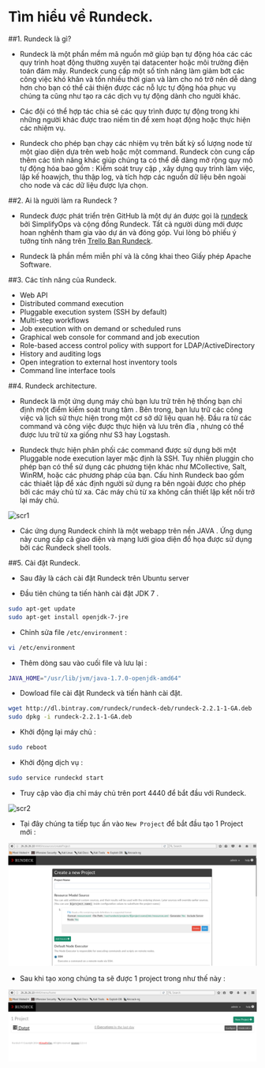 # Tìm hiểu về Rundeck.


##1. Rundeck là gì?

- Rundeck là một phần mềm mã nguồn mở giúp bạn tự động hóa các các quy trình hoạt động thường xuyên tại datacenter hoặc 
môi trường điện toán đám mây. Rundeck cung cấp một số tính năng làm giảm bớt các công việc khó khăn và tốn nhiều thời gian 
và làm cho nó trở nên dễ dàng hơn cho bạn có thể cải thiện được các nỗ lực tự động hóa phục vụ chúng ta cũng như tạo ra các 
dịch vụ tự động dành cho người khác.

- Các đội có thể hợp tác chia sẻ các quy trình được tự động trong khi những người khác được trao niềm tin để xem hoạt động 
hoặc thực hiện các nhiệm vụ.

- Rundeck cho phép bạn chạy các nhiệm vụ trên bất kỳ số lượng node từ một giao diện dựa trên  web hoặc một command. Rundeck còn cung cấp 
thêm các tính năng khác giúp chúng ta có thể dễ dàng mở rộng quy mô tự động hóa bao gồm : Kiểm soát truy cập , xây dựng quy trình làm việc, 
lập kế hoawjch, thu thập log, và tích hợp các nguồn dữ liệu bên ngoài cho node và các dữ liệu được lựa chọn.


##2. Ai là người làm ra Rundeck ?

- Rundeck được phát triển trên GitHub là một dự án được gọi là [rundeck](https://github.com/rundeck/rundeck) bởi SimplifyOps và cộng đồng Rundeck. Tất cả người dùng mới được 
hoan nghênh tham gia vào dự án và đóng góp. Vui lòng bỏ phiếu ý tưởng tính năng trên [Trello Ban Rundeck](https://trello.com/b/sn3g9nOr/rundeck-development).

- Rundeck là phần mềm miễn phí và là công khai theo Giấy phép Apache Software.


##3. Các tính năng của Rundeck.

-  Web API
- Distributed command execution
- Pluggable execution system (SSH by default)
- Multi-step workflows
- Job execution with on demand or scheduled runs
- Graphical web console for command and job execution
- Role-based access control policy with support for LDAP/ActiveDirectory
- History and auditing logs
- Open integration to external host inventory tools
- Command line interface tools

##4. Rundeck architecture.

- Rundeck là một ứng dụng máy chủ bạn lưu trữ trên hệ thống bạn chỉ định một điểm kiểm soát trung tâm . Bên trong, bạn lưu trữ 
các công việc và lịch sử thực hiện trong một cơ sở dữ liệu quan hệ. Đầu ra từ các command và công việc được thực hiện và lưu 
trên đĩa , nhưng có thể được lưu trữ từ xa giống như S3 hay Logstash.

- Rundeck thực hiện phân phối các command được sử dụng bởi một Pluggable node execution layer mặc định là SSH. Tuy nhiên 
pluggin cho phép bạn có thể sử dụng các phương tiện khác như MCollective, Salt, WinRM, hoặc các phương pháp của bạn.  Cấu hình Rundeck 
bao gồm các thiaêt lập để xác định người sử dụng ra bên ngoài được cho phép bởi các máy chủ từ xa. Các máy chủ từ xa không cần thiết lập 
kết nối trở lại máy chủ.

![scr1](http://i.imgur.com/SUQkPUF.png)

- Các ứng dụng Rundeck chính là một webapp trên nền JAVA . Ứng dụng này cung cấp cả giao diện và mạng lưới gioa diện đồ họa được 
sử dụng bởi các Rundeck shell tools.

##5. Cài đặt Rundeck.

- Sau đây là cách cài đặt Rundeck trên Ubuntu server

- Đầu tiên chúng ta tiến hành cài đặt JDK 7 .

```sh
sudo apt-get update
sudo apt-get install openjdk-7-jre
```

- Chỉnh sửa file  `/etc/environment` :

```sh
vi /etc/environment
```

- Thêm dòng sau vào cuối file và lưu lại :

```sh
JAVA_HOME="/usr/lib/jvm/java-1.7.0-openjdk-amd64"
```

- Dowload file cài đặt Rundeck và tiến hành cài đặt.

```sh
wget http://dl.bintray.com/rundeck/rundeck-deb/rundeck-2.2.1-1-GA.deb
sudo dpkg -i rundeck-2.2.1-1-GA.deb
```

- Khởi động lại máy chủ :

```sh
sudo reboot
```

- Khởi động dịch vụ :

```sh
sudo service rundeckd start
```

- Truy cập vào địa chỉ máy chủ trên port 4440 để bắt đầu với Rundeck.

![scr2](http://i.imgur.com/HxqsoJK.png)

- Tại đây chúng ta tiếp tục ấn vào `New Project` để bắt đầu tạo 1 Project mới :

![scr3](/image/scr3.png)

- Sau khi tạo xong chúng ta sẽ được 1 project trong như thế này :

![scr4](/image/scr4.png)
